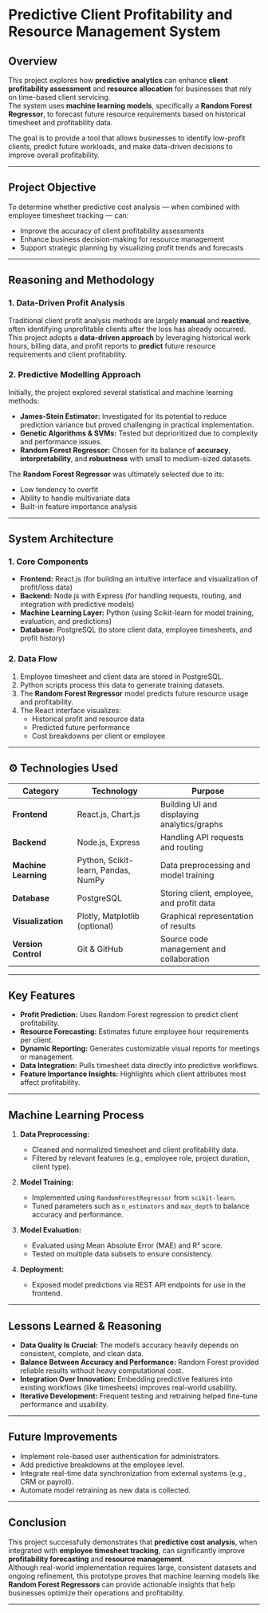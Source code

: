 # Predictive Client Profitability and Resource Management System

## Overview
This project explores how **predictive analytics** can enhance **client profitability assessment** and **resource allocation** for businesses that rely on time-based client servicing.  
The system uses **machine learning models**, specifically a **Random Forest Regressor**, to forecast future resource requirements based on historical timesheet and profitability data.  

The goal is to provide a tool that allows businesses to identify low-profit clients, predict future workloads, and make data-driven decisions to improve overall profitability.

---

## Project Objective
To determine whether predictive cost analysis — when combined with employee timesheet tracking — can:
- Improve the accuracy of client profitability assessments  
- Enhance business decision-making for resource management  
- Support strategic planning by visualizing profit trends and forecasts  

---

## Reasoning and Methodology

### 1. Data-Driven Profit Analysis
Traditional client profit analysis methods are largely **manual** and **reactive**, often identifying unprofitable clients after the loss has already occurred.  
This project adopts a **data-driven approach** by leveraging historical work hours, billing data, and profit reports to **predict** future resource requirements and client profitability.

### 2. Predictive Modelling Approach
Initially, the project explored several statistical and machine learning methods:
- **James-Stein Estimator:** Investigated for its potential to reduce prediction variance but proved challenging in practical implementation.
- **Genetic Algorithms & SVMs:** Tested but deprioritized due to complexity and performance issues.
- **Random Forest Regressor:** Chosen for its balance of **accuracy**, **interpretability**, and **robustness** with small to medium-sized datasets.  

The **Random Forest Regressor** was ultimately selected due to its:
- Low tendency to overfit  
- Ability to handle multivariate data  
- Built-in feature importance analysis  

---

## System Architecture

### 1. Core Components
- **Frontend:** React.js (for building an intuitive interface and visualization of profit/loss data)
- **Backend:** Node.js with Express (for handling requests, routing, and integration with predictive models)
- **Machine Learning Layer:** Python (using Scikit-learn for model training, evaluation, and predictions)
- **Database:** PostgreSQL (to store client data, employee timesheets, and profit history)

### 2. Data Flow
1. Employee timesheet and client data are stored in PostgreSQL.  
2. Python scripts process this data to generate training datasets.  
3. The **Random Forest Regressor** model predicts future resource usage and profitability.  
4. The React interface visualizes:
   - Historical profit and resource data  
   - Predicted future performance  
   - Cost breakdowns per client or employee  

---

## ⚙️ Technologies Used

| Category | Technology | Purpose |
|-----------|-------------|----------|
| **Frontend** | React.js, Chart.js | Building UI and displaying analytics/graphs |
| **Backend** | Node.js, Express | Handling API requests and routing |
| **Machine Learning** | Python, Scikit-learn, Pandas, NumPy | Data preprocessing and model training |
| **Database** | PostgreSQL | Storing client, employee, and profit data |
| **Visualization** | Plotly, Matplotlib (optional) | Graphical representation of results |
| **Version Control** | Git & GitHub | Source code management and collaboration |

---

## Key Features
- **Profit Prediction:** Uses Random Forest regression to predict client profitability.  
- **Resource Forecasting:** Estimates future employee hour requirements per client.  
- **Dynamic Reporting:** Generates customizable visual reports for meetings or management.  
- **Data Integration:** Pulls timesheet data directly into predictive workflows.  
- **Feature Importance Insights:** Highlights which client attributes most affect profitability.  

---

## Machine Learning Process

1. **Data Preprocessing:**  
   - Cleaned and normalized timesheet and client profitability data.  
   - Filtered by relevant features (e.g., employee role, project duration, client type).  

2. **Model Training:**  
   - Implemented using `RandomForestRegressor` from `scikit-learn`.  
   - Tuned parameters such as `n_estimators` and `max_depth` to balance accuracy and performance.  

3. **Model Evaluation:**  
   - Evaluated using Mean Absolute Error (MAE) and R² score.  
   - Tested on multiple data subsets to ensure consistency.  

4. **Deployment:**  
   - Exposed model predictions via REST API endpoints for use in the frontend.  

---

## Lessons Learned & Reasoning

- **Data Quality Is Crucial:** The model’s accuracy heavily depends on consistent, complete, and clean data.  
- **Balance Between Accuracy and Performance:** Random Forest provided reliable results without heavy computational cost.  
- **Integration Over Innovation:** Embedding predictive features into existing workflows (like timesheets) improves real-world usability.  
- **Iterative Development:** Frequent testing and retraining helped fine-tune performance and usability.  

---

## Future Improvements
- Implement role-based user authentication for administrators.  
- Add predictive breakdowns at the employee level.  
- Integrate real-time data synchronization from external systems (e.g., CRM or payroll).  
- Automate model retraining as new data is collected.  

---

## Conclusion
This project successfully demonstrates that **predictive cost analysis**, when integrated with **employee timesheet tracking**, can significantly improve **profitability forecasting** and **resource management**.  
Although real-world implementation requires large, consistent datasets and ongoing refinement, this prototype proves that machine learning models like **Random Forest Regressors** can provide actionable insights that help businesses optimize their operations and profitability.

---
